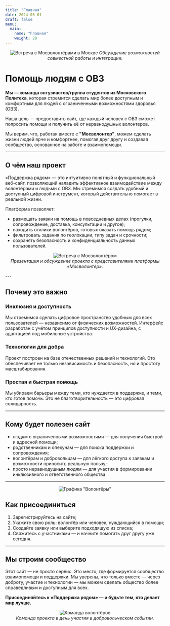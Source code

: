 ```yaml
---
title: "Главная"
date: 2024-05-01
draft: false
menu:
  main:
    name: "Главная"
    weight: 20
---
```

<div align="center">

![Встреча с Мосволонтёрами в Москве](/resources/_gen/images/header.png)
*Обсуждение возможностей совместной работы и интеграции.*

</div>

# Помощь людям с ОВЗ

**Мы — команда энтузиастов/группа студентов из Московского Политеха**, которая стремится сделать мир более доступным и комфортным для людей с ограниченными возможностями здоровья (ОВЗ). 

Наша цель — предоставить сайт, где каждый человек с ОВЗ сможет попросить помощи и получить её от неравнодушных волонтеров. 

Мы верим, что, работая вместе с **"Мосволонтер"**, можем сделать жизни людей ярче и комфортнее, помогая друг другу и создавая сообщество, основанное на заботе и взаимопомощи.

---

## О чём наш проект

«Поддержка рядом» — это интуитивно понятный и функциональный веб-сайт, позволяющий наладить эффективное взаимодействие между волонтёрами и людьми с ОВЗ. Мы стремимся создать удобный и доступный цифровой инструмент, который действительно помогает в реальной жизни.

Платформа позволяет:

- размещать заявки на помощь в повседневных делах (прогулки, сопровождение, доставка, консультации и другое);
- находить отклики волонтёров, готовых оказать помощь рядом;
- фильтровать задания по геолокации, типу задач и срочности;
- сохранять безопасность и конфиденциальность данных пользователей.

<div align="center">

![Встреча с Мосволонтёром](/resources/_gen/images/14.jpg)  
*Презентация и обсуждение проекта с представителями платформы «Мосволонтёр».*

</div>
---

## Почему это важно

### Инклюзия и доступность

Мы стремимся сделать цифровое пространство удобным для всех пользователей — независимо от физических возможностей. Интерфейс разработан с учётом принципов доступности и UX-дизайна, с адаптацией под мобильные устройства.

### Технологии для добра

Проект построен на базе отечественных решений и технологий. Это обеспечивает не только независимость и безопасность, но и простоту масштабирования.

### Простая и быстрая помощь

Мы убираем барьеры между теми, кто нуждается в поддержке, и теми, кто готов помочь. Это не благотворительность — это цифровая солидарность.

---

## Кому будет полезен сайт

- людям с ограниченными возможностями — для получения быстрой и адресной помощи;
- родственникам и опекунам — для поиска поддержки и сопровождения;
- волонтёрам и добровольцам — для лёгкого доступа к заявкам и возможности приносить реальную пользу;
- просто неравнодушным людям — для участия в формировании инклюзивного и ответственного общества.

---
<div align="center">

![Графика "Волонтёры"](/resources/_gen/images/12.jpg)  

</div>

## Как присоединиться

1. Зарегистрируйтесь на сайте;
2. Укажите свою роль: волонтёр или человек, нуждающийся в помощи;
3. Создайте заявку или выберите подходящую из списка;
4. Свяжитесь с участниками — и начните помогать друг другу уже сегодня.

---

## Мы строим сообщество

Этот сайт — не просто сервис. Это место, где формируется сообщество взаимопомощи и поддержки. Мы уверены, что только вместе — через доброту, участие и технологии — мы можем сделать общество более справедливым и доступным для всех.

**Присоединяйтесь к «Поддержка рядом» — и будьте тем, кто делает мир лучше.**
<div align="center">

![Команда волонтёров](/resources/_gen/images/11.jpg)  
*Команда проекта в день участия в добровольческом событии.*

</div>
